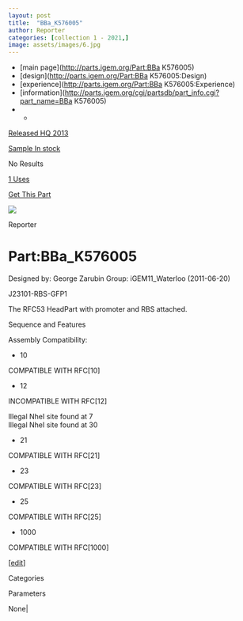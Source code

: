 ```yaml
---
layout: post
title:  "BBa_K576005"
author: Reporter
categories: [collection 1 - 2021,] 
image: assets/images/6.jpg
---
```



  * [main page](http://parts.igem.org/Part:BBa K576005)
  * [design](http://parts.igem.org/Part:BBa K576005:Design)
  * [experience](http://parts.igem.org/Part:BBa K576005:Experience)
  * [information](http://parts.igem.org/cgi/partsdb/part_info.cgi?part_name=BBa K576005)
  *   * 

[Released HQ 2013](http://parts.igem.org/Help:Part_Status_Box)

[Sample In stock](http://parts.igem.org/Help:Part_Status_Box)

No Results

[1 Uses](http://parts.igem.org/partsdb/uses.cgi?part=BBa_K576005)

[ Get This Part](http://parts.igem.org/partsdb/get_part.cgi?part=BBa_K576005)

![](http://parts.igem.org/images/partbypart/icon_reporter.png)

Reporter

# Part:BBa_K576005

Designed by: George Zarubin   Group: iGEM11_Waterloo   (2011-06-20)

  
J23101-RBS-GFP1

The RFC53 HeadPart with promoter and RBS attached.

Sequence and Features

  

Assembly Compatibility:

  * 10

COMPATIBLE WITH RFC[10]

  * 12

INCOMPATIBLE WITH RFC[12]

Illegal NheI site found at 7  
Illegal NheI site found at 30  

  * 21

COMPATIBLE WITH RFC[21]

  * 23

COMPATIBLE WITH RFC[23]

  * 25

COMPATIBLE WITH RFC[25]

  * 1000

COMPATIBLE WITH RFC[1000]

  

[[edit](http://parts.igem.org/partsdb/part_info.cgi?part_name=BBa_K576005)]

Categories

Parameters

None|

